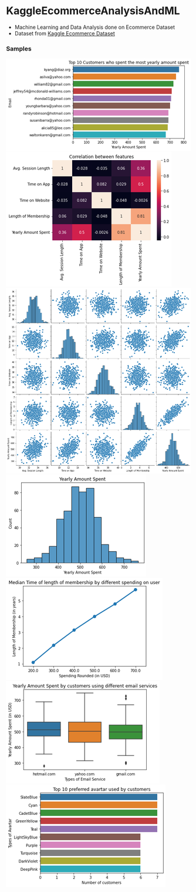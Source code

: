 # KaggleEcommerceAnalysisAndML
- Machine Learning and Data Analysis done on Ecommerce Dataset
- Dataset from <a href="https://www.kaggle.com/kolawale/focusing-on-mobile-app-or-website">Kaggle Ecommerce Dataset</a>

### Samples
![img](https://github.com/daeisbae/KaggleEcommerceAnalysisAndML/blob/main/samples/output1.png)
![img](https://github.com/daeisbae/KaggleEcommerceAnalysisAndML/blob/main/samples/output2.png)
![img](https://github.com/daeisbae/KaggleEcommerceAnalysisAndML/blob/main/samples/output3.png)
![img](https://github.com/daeisbae/KaggleEcommerceAnalysisAndML/blob/main/samples/output4.png)
![img](https://github.com/daeisbae/KaggleEcommerceAnalysisAndML/blob/main/samples/output5.png)
![img](https://github.com/daeisbae/KaggleEcommerceAnalysisAndML/blob/main/samples/output6.png)
![img](https://github.com/daeisbae/KaggleEcommerceAnalysisAndML/blob/main/samples/output7.png)